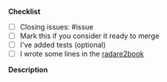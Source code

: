 <!-- Please read the contributing guidelines:
* https://github.com/radareorg/radare2/blob/master/DEVELOPERS.md
In short:
* PR title must be capitalized, concise and use ##tags
* Follow the coding style, add tests and documentation if necessary
-->

**Checklist**

- [ ] Closing issues: #issue
- [ ] Mark this if you consider it ready to merge
- [ ] I've added tests (optional)
- [ ] I wrote some lines in the [radare2book](https://github.com/radareorg/radare2book)

**Description**

<!-- Explain the **details** to understand the purpose of this contribution, with enough information to help us understand better the changes. -->
